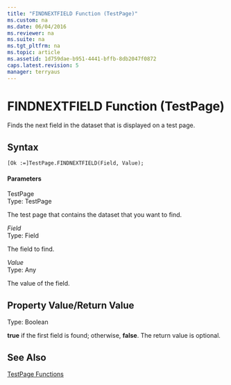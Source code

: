 ```yaml
---
title: "FINDNEXTFIELD Function (TestPage)"
ms.custom: na
ms.date: 06/04/2016
ms.reviewer: na
ms.suite: na
ms.tgt_pltfrm: na
ms.topic: article
ms.assetid: 1d759dae-b951-4441-bffb-8db2047f0872
caps.latest.revision: 5
manager: terryaus
---
```

# FINDNEXTFIELD Function (TestPage)
Finds the next field in the dataset that is displayed on a test page.  
  
## Syntax  
  
```  
[Ok :=]TestPage.FINDNEXTFIELD(Field, Value);  
```  
  
#### Parameters  
 TestPage  
 Type: TestPage  
  
 The test page that contains the dataset that you want to find.  
  
 *Field*  
 Type: Field  
  
 The field to find.  
  
 *Value*  
 Type: Any  
  
 The value of the field.  
  
## Property Value\/Return Value  
 Type: Boolean  
  
 **true** if the first field is found; otherwise, **false**. The return value is optional.  
  
## See Also  
 [TestPage Functions](../dynamics-nav/TestPage-Functions.md)
